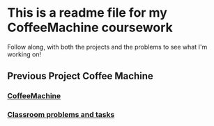# This is a readme file for my CoffeeMachine coursework

Follow along, with both the projects and the problems to see what I'm working on!

## Previous Project Coffee Machine
### [CoffeeMachine](https://github.com/skyheat47295/CoffeeMachine/blob/master/Coffee%20Machine/task/machine/coffee_machine.py)
### [Classroom problems and tasks](https://github.com/skyheat47295/CoffeeMachine/tree/master/Problems)
